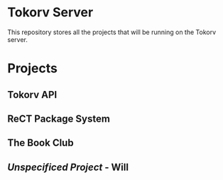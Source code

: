 # Tokorv Server
This repository stores all the projects that will be running on the Tokorv server.

# Projects

## Tokorv API

## ReCT Package System

## The Book Club

## *Unspecificed Project* - Will

